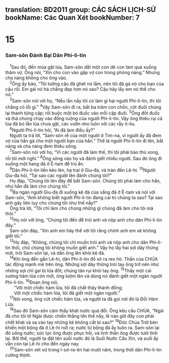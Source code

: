 translation: BD2011
group: CÁC SÁCH LỊCH-SỬ
bookName: Các Quan Xét 
bookNumber: 7
-------

<div class="title"><h1>15</h1><h3>Sam-sôn Ðánh Bại Dân Phi-li-tin</h3></div>
<span class="verse cac_15_1"> <sup>1</sup>Sau đó, đến mùa gặt lúa, Sam-sôn dắt một con dê con làm quà xuống thăm vợ. Ông nói, “Xin cho con vào gặp vợ con trong phòng nàng.” Nhưng cha nàng không cho ông vào.<br/></span>
<span class="verse cac_15_2"> <sup>2</sup>Ông ấy bảo, “Tôi tưởng cậu đã ghét nó lắm, nên tôi đã gả nó cho bạn của cậu rồi. Em gái nó há chẳng đẹp hơn nó sao? Cậu hãy lấy em nó thế cho nó.”<br/></span>
<span class="verse cac_15_3"> <sup>3</sup>Sam-sôn nói với họ, “Nếu lần nầy tôi có làm gì hại người Phi-li-tin, thì tôi chẳng có lỗi gì.” </span>
<span class="verse cac_15_4"><sup>4</sup>Vậy Sam-sôn đi ra, bắt ba trăm con chồn, cột đuôi chúng lại thành từng cặp; rồi buộc một bó đuốc vào mỗi cặp đuôi. </span>
<span class="verse cac_15_5"><sup>5</sup>Ông đốt đuốc và thả chúng chạy vào đồng ruộng của người Phi-li-tin. Vậy ông thiêu rụi cả lúa đã bó lẫn lúa chưa gặt, các vườn nho luôn với các rẫy ô-liu.<br/></span>
<span class="verse cac_15_6"> <sup>6</sup>Người Phi-li-tin hỏi, “Ai đã làm điều ấy?”<br/> Người ta trả lời, “Sam-sôn rể của một người ở Tim-na, vì người ấy đã đem vợ của hắn gả cho một người bạn của hắn.” Thế là người Phi-li-tin đi lên, bắt nàng và cha nàng đem thiêu sống.<br/></span>
<span class="verse cac_15_7"> <sup>7</sup>Sam-sôn nói với họ, “Vì các người đã làm thế, thì tôi phải báo thù xong, rồi tôi mới nghỉ.” </span>
<span class="verse cac_15_8"><sup>8</sup>Ông xông vào họ và đánh giết nhiều người. Sau đó ông đi xuống một hang đá ở Ê-tam để trú ẩn.<br/></span>
<span class="verse cac_15_9"> <sup>9</sup>Dân Phi-li-tin liền kéo lên, hạ trại ở Giu-đa, và tràn đến Lê-hi. </span>
<span class="verse cac_15_10"><sup>10</sup>Người Giu-đa hỏi, “Tại sao các người lên đánh chúng tôi?”<br/> Họ đáp, “Chúng tôi lên đây để bắt Sam-sôn. Chúng tôi phải làm cho hắn, như hắn đã làm cho chúng tôi.”<br/></span>
<span class="verse cac_15_11"> <sup>11</sup>Ba ngàn người Giu-đa đi xuống kẽ đá của vầng đá ở Ê-tam và nói với Sam-sôn, “Anh không biết người Phi-li-tin đang cai trị chúng ta sao? Tại sao anh gây liên lụy cho chúng tôi như thế nầy?”<br/> Ông trả lời, “Tôi chỉ làm cho chúng những gì chúng đã làm cho tôi mà thôi.”<br/></span>
<span class="verse cac_15_12"> <sup>12</sup>Họ nói với ông, “Chúng tôi đến để trói anh và nộp anh cho dân Phi-li-tin đây.”<br/> Sam-sôn đáp, “Xin anh em hãy thề với tôi rằng chính anh em sẽ không giết tôi.”<br/></span>
<span class="verse cac_15_13"> <sup>13</sup>Họ đáp, “Không, chúng tôi chỉ muốn trói anh và nộp anh cho dân Phi-li-tin thôi, chứ chúng tôi không muốn giết anh.” Vậy họ lấy hai sợi dây thừng mới, trói Sam-sôn lại, và dẫn ông lên khỏi kẽ đá.<br/></span>
<span class="verse cac_15_14"> <sup>14</sup>Khi ông đến gần Lê-hi, dân Phi-li-tin đổ xô ra reo hò. Thần của CHÚA tác động mạnh mẽ trên ông. Những sợi dây thừng trói tay ông trở nên như những sợi chỉ gai bị lửa đốt; chúng tàn rụi khỏi tay ông. </span>
<span class="verse cac_15_15"><sup>15</sup>Thấy một cái xương hàm lừa còn mới, ông lượm lên và dùng nó đánh giết một ngàn người Phi-li-tin. </span>
<span class="verse cac_15_16"><sup>16</sup>Ðoạn ông nói,<br/>  “Với một chiếc hàm lừa, tôi đã chất thây thành đống;<br/>  Với một chiếc hàm lừa, tôi đã giết một ngàn người.”<br/></span>
<span class="verse cac_15_17"> <sup>17</sup>Nói xong, ông vứt chiếc hàm lừa, và người ta đã gọi nơi đó là Ðồi Hàm Lừa.<br/></span>
<span class="verse cac_15_18"> <sup>18</sup>Sau đó Sam-sôn cảm thấy khát nước quá đỗi. Ông kêu cầu CHÚA, “Ngài đã cho tôi tớ Ngài được chiến thắng lớn thế nầy, lẽ nào giờ đây con phải chết khát và sa vào tay những kẻ không cắt bì sao?” </span>
<span class="verse cac_15_19"><sup>19</sup>Ðức Chúa Trời bèn khiến một bộng đá ở Lê-hi nứt ra; nước từ bộng đá ấy tuôn ra. Sam-sôn lại đó uống nước; sức lực ông được phục hồi, và tinh thần ông được tươi tỉnh lại. Bởi thế, người ta đặt tên suối nước đó là Suối Nước Cầu Xin, và suối ấy vẫn còn tại Lê-hi cho đến ngày nay.<br/></span>
<span class="verse cac_15_20"> <sup>20</sup>Sam-sôn xét xử trong I-sơ-ra-ên hai mươi năm, trong thời dân Phi-li-tin cường thịnh.<br/></span>

